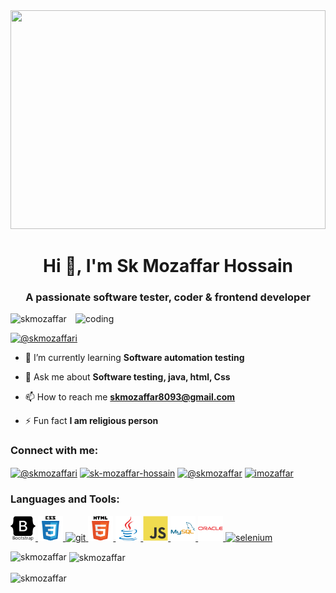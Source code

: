 <img src="https://camo.githubusercontent.com/ba9f3bd30647e352a3f5e1e45eb45c6ec7bad6155cd16aaedf4a426738da0ca5/68747470733a2f2f696e646f616e616c79746963612e636f6d2f7374617469632f696d616765732f62616e6e6572722e676966" height="350" width="100%">
<h1 align="center">Hi 👋, I'm Sk Mozaffar Hossain</h1>
<h3 align="center">A passionate software tester, coder & frontend developer</h3>
<img align="right" alt="coding" width="400" src="https://cdn.dribbble.com/users/1292677/screenshots/6139167/avento.gif">

<p align="left"> <img src="https://komarev.com/ghpvc/?username=skmozaffar&label=Profile%20views&color=0e75b6&style=flat" alt="skmozaffar" /> </p>

<p align="left"> <a href="https://twitter.com/skmozaffari" target="_blank"><img src="https://img.shields.io/twitter/follow/skmozaffari?logo=twitter&style=for-the-badge" alt="@skmozaffari" /></a> </p>

- 🌱 I’m currently learning **Software automation testing**

- 💬 Ask me about **Software testing, java, html, Css**

- 📫 How to reach me **skmozaffar8093@gmail.com**

- ⚡ Fun fact **I am religious person**

<h3 align="left">Connect with me:</h3>
<p align="left">
<a href="https://twitter.com/@skmozaffari" target="blank"><img align="center" src="https://raw.githubusercontent.com/rahuldkjain/github-profile-readme-generator/master/src/images/icons/Social/twitter.svg" alt="@skmozaffari" height="30" width="40" /></a>
<a href="https://linkedin.com/in/sk-mozaffar-hossain" target="blank"><img align="center" src="https://raw.githubusercontent.com/rahuldkjain/github-profile-readme-generator/master/src/images/icons/Social/linked-in-alt.svg" alt="sk-mozaffar-hossain" height="30" width="40" /></a>
<a href="https://www.hackerrank.com/@skmozaffar" target="blank"><img align="center" src="https://raw.githubusercontent.com/rahuldkjain/github-profile-readme-generator/master/src/images/icons/Social/hackerrank.svg" alt="@skmozaffar" height="30" width="40" /></a>
<a href="https://www.leetcode.com/imozaffar" target="blank"><img align="center" src="https://raw.githubusercontent.com/rahuldkjain/github-profile-readme-generator/master/src/images/icons/Social/leet-code.svg" alt="imozaffar" height="30" width="40" /></a>
</p>

<h3 align="left">Languages and Tools:</h3>
<p align="left"> <a href="https://getbootstrap.com" target="_blank" rel="noreferrer"> <img src="https://raw.githubusercontent.com/devicons/devicon/master/icons/bootstrap/bootstrap-plain-wordmark.svg" alt="bootstrap" width="40" height="40"/> </a> <a href="https://www.w3schools.com/css/" target="_blank" rel="noreferrer"> <img src="https://raw.githubusercontent.com/devicons/devicon/master/icons/css3/css3-original-wordmark.svg" alt="css3" width="40" height="40"/> </a> <a href="https://git-scm.com/" target="_blank" rel="noreferrer"> <img src="https://www.vectorlogo.zone/logos/git-scm/git-scm-icon.svg" alt="git" width="40" height="40"/> </a> <a href="https://www.w3.org/html/" target="_blank" rel="noreferrer"> <img src="https://raw.githubusercontent.com/devicons/devicon/master/icons/html5/html5-original-wordmark.svg" alt="html5" width="40" height="40"/> </a> <a href="https://www.java.com" target="_blank" rel="noreferrer"> <img src="https://raw.githubusercontent.com/devicons/devicon/master/icons/java/java-original.svg" alt="java" width="40" height="40"/> </a> <a href="https://developer.mozilla.org/en-US/docs/Web/JavaScript" target="_blank" rel="noreferrer"> <img src="https://raw.githubusercontent.com/devicons/devicon/master/icons/javascript/javascript-original.svg" alt="javascript" width="40" height="40"/> </a> <a href="https://www.mysql.com/" target="_blank" rel="noreferrer"> <img src="https://raw.githubusercontent.com/devicons/devicon/master/icons/mysql/mysql-original-wordmark.svg" alt="mysql" width="40" height="40"/> </a> <a href="https://www.oracle.com/" target="_blank" rel="noreferrer"> <img src="https://raw.githubusercontent.com/devicons/devicon/master/icons/oracle/oracle-original.svg" alt="oracle" width="40" height="40"/> </a> <a href="https://www.selenium.dev" target="_blank" rel="noreferrer"> <img src="https://raw.githubusercontent.com/detain/svg-logos/780f25886640cef088af994181646db2f6b1a3f8/svg/selenium-logo.svg" alt="selenium" width="40" height="40"/> </a> </p>

<p><img align="left" src="https://github-readme-stats.vercel.app/api/top-langs?username=skmozaffar&show_icons=true&locale=en&layout=compact" alt="skmozaffar" /></p>

<p>&nbsp;<img align="center" src="https://github-readme-stats.vercel.app/api?username=skmozaffar&show_icons=true&locale=en" alt="skmozaffar" /></p>

<p><img align="center" src="https://github-readme-streak-stats.herokuapp.com/?user=skmozaffar&" alt="skmozaffar" /></p>
